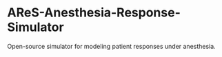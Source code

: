 # AReS-Anesthesia-Response-Simulator
Open-source simulator for modeling patient responses under anesthesia.
